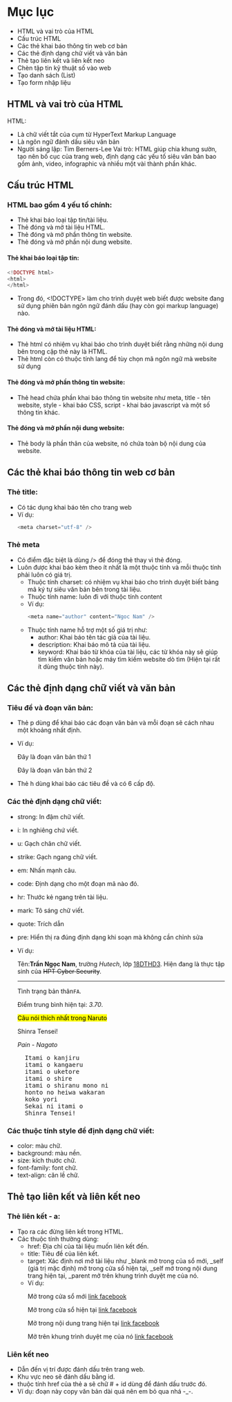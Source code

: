 # Mục lục
- HTML và vai trò của HTML
- Cấu trúc HTML
- Các thẻ khai báo thông tin web cơ bản
- Các thẻ định dạng chữ viết và văn bản
- Thẻ tạo liên kết và liên kết neo
- Chèn tập tin kỹ thuật số vào web
- Tạo danh sách (List)
- Tạo form nhập liệu

## HTML và vai trò của HTML
HTML:
- Là chữ viết tắt của cụm từ HyperText Markup Language
- Là ngôn ngữ đánh dấu siêu văn bản
- Người sáng lập: Tim Berners-Lee
Vai trò: HTML giúp chia khung sườn, tạo nên bố cục của trang web, định dạng các yếu tố siêu văn bản bao gồm ảnh, video, infographic và nhiều một vài thành phần khác.

## Cấu trúc HTML
### HTML bao gồm 4 yếu tố chính:
- Thẻ khai báo loại tập tin/tài liệu.
- Thẻ đóng và mở tài liệu HTML.
- Thẻ đóng và mở phần thông tin website.
- Thẻ đóng và mở phần nội dung website.

#### Thẻ khai báo loại tập tin:
```php
<!DOCTYPE html>
<html>
</html>
```
- Trong đó, <!DOCTYPE> làm cho trình duyệt web biết được website đang sử dụng phiên bản ngôn ngữ đánh dấu (hay còn gọi markup language) nào.

#### Thẻ đóng và mở tài liệu HTML:
- Thẻ html có nhiệm vụ khai báo cho trình duyệt biết rằng những nội dung bên trong cặp thẻ này là HTML.
- Thẻ html còn có thuộc tính lang để tùy chọn mã ngôn ngữ mà website sử dụng
  
#### Thẻ đóng và mở phần thông tin website:
- Thẻ head chứa phần khai báo thông tin website như meta, title - tên website, style - khai báo CSS, script - khai báo javascript và một số thông tin khác.

#### Thẻ đóng và mở phần nội dung website:
- Thẻ body là phần thân của website, nó chứa toàn bộ nội dung của website.

## Các thẻ khai báo thông tin web cơ bản
### Thẻ title: 
- Có tác dụng khai báo tên cho trang web
- Ví dụ:
    ```php
    <meta charset="utf-8" />
    ```

### Thẻ meta
- Có điểm đặc biệt là dùng /> để đóng thẻ thay vì thẻ đóng.
- Luôn được khai báo kèm theo ít nhất là một thuộc tính và mỗi thuộc tính phải luôn có giá trị.
  - Thuộc tính charset: có nhiệm vụ khai báo cho trình duyệt biết bảng mã ký tự siêu văn bản bên trong tài liệu.
  - Thuộc tính name: luôn đi với thuộc tính content
  - Ví dụ:
    ```php
    <meta name="author" content="Ngoc Nam" />
    ```
  - Thuộc tính name hỗ trợ một số giá trị như:
    - author: Khai báo tên tác giả của tài liệu.
    - description: Khai báo mô tả của tài liệu.
    - keyword: Khai báo từ khóa của tài liệu, các từ khóa này sẽ giúp tìm kiếm văn bản hoặc máy tìm kiếm website dò tìm (Hiện tại rất ít dùng thuộc tính này).

## Các thẻ định dạng chữ viết và văn bản
### Tiêu đề và đoạn văn bản:
- Thẻ p dùng để khai báo các đoạn văn bản và mỗi đoạn sẽ cách nhau một khoảng nhất định.
- Ví dụ:
    <p>Đây là đoạn văn bản thứ 1</p>
    <p>Đây là đoạn văn bản thứ 2</p>

- Thẻ h dùng khai báo các tiêu đề và có 6 cấp độ.

### Các thẻ định dạng chữ viết:
- strong: In đậm chữ viết.
- i: In nghiêng chứ viết.
- u: Gạch chân chữ viết.
- strike: Gạch ngang chữ viết.
- em: Nhấn mạnh câu.
- code: Định dạng cho một đoạn mã nào đó.
- hr: Thước kẻ ngang trên tài liệu.
- mark: Tô sáng chữ viết.
- quote: Trích dẫn
- pre: Hiển thị ra đúng định dạng khi soạn mà không cần chỉnh sửa
- Ví dụ:
    <p>Tên:<strong>Trần Ngọc Nam</strong>, trường <i>Hutech</i>, lớp <u>18DTHD3</u>. Hiện đang là thực tập sinh của <strike>HPT Cyber Security</strike>.</p>

    <hr>

    <p>Tình trạng bản thân<code>FA</code>.</p>

    <p>Điểm trung bình hiện tại: <em>3.70</em>.</p>

    <p><mark>Câu nói thích nhất trong Naruto</mark></p>

    <p>
        <quote>
            <p>Shinra Tensei!</p>
            <cite>Pain - Nagato</cite>
        </quote>
    </p>

    <pre>
    Itami o kanjiru
    itami o kangaeru
    itami o uketore
    itami o shire
    itami o shiranu mono ni
    honto no heiwa wakaran
    koko yori
    Sekai ni itami o
    Shinra Tensei!</pre>

### Các thuộc tính style để định dạng chữ viết:
- color: màu chữ.
- background: màu nền.
- size: kích thước chữ.
- font-family: font chữ.
- text-align: căn lề chữ.

## Thẻ tạo liên kết và liên kết neo
### Thẻ liên kết - a:
- Tạo ra các đừng liên kết trong HTML.
- Các thuộc tính thường dùng:
  - href: Địa chỉ của tài liệu muốn liên kết đến.
  - title: Tiêu đề của liên kết.
  - target: Xác định nơi mở tài liệu như _blank mở trong của sổ mới, _self (giá trị mặc định) mở trong cửa sổ hiện tại, _self mở trong nội dung trang hiện tại, _parent mở trên khung trình duyệt mẹ của nó.
  - Ví dụ:
    <p>Mở trong cửa sổ mới <a href="https://www.facebook.com/ngocnam.12.01" title="Ngọc Nam" target="_blank">link facebook</a></p>
    <p>Mở trong cửa sổ hiện tại <a href="https://www.facebook.com/ngocnam.12.01" title="Ngọc Nam" target="_self">link facebook</a></p>
    <p>Mở trong nội dung trang hiện tại <a href="https://www.facebook.com/ngocnam.12.01" title="Ngọc Nam" target="_self">link facebook</a></p>
    <p>Mở trên khung trình duyệt mẹ của nó <a href="https://www.facebook.com/ngocnam.12.01" title="Ngọc Nam" target="_parent">link facebook</a></p>

### Liên kết neo
- Dẫn đến vị trí được đánh dấu trên trang web.
- Khu vực neo sẽ đánh dấu bằng id.
- thuộc tính href của thẻ a sẽ chữ # + id dùng để đánh dấu trước đó.
- Ví dụ: đoạn này copy văn bản dài quá nên em bỏ qua nhá -_-.